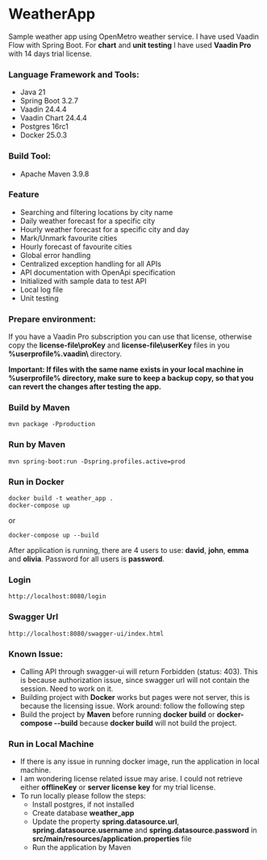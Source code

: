 # WeatherApp

Sample weather app using OpenMetro weather service. I have used Vaadin Flow with Spring Boot. For <b>chart</b> and <b>unit testing</b> 
I have used <b>Vaadin Pro</b> with 14 days trial license.

### Language Framework and Tools:
* Java 21
* Spring Boot 3.2.7
* Vaadin 24.4.4
* Vaadin Chart 24.4.4
* Postgres 16rc1
* Docker 25.0.3

### Build Tool:
* Apache Maven 3.9.8

### Feature
* Searching and filtering locations by city name
* Daily weather forecast for a specific city
* Hourly weather forecast for a specific city and day
* Mark/Unmark favourite cities
* Hourly forecast of favourite cities
* Global error handling
* Centralized exception handling for all APIs
* API documentation with OpenApi specification
* Initialized with sample data to test API
* Local log file
* Unit testing

### Prepare environment:
If you have a Vaadin Pro subscription you can use that license, otherwise copy the <b>license-file\proKey</b> and
<b>license-file\userKey</b> files in you <b>%userprofile%\.vaadin\ </b> directory.
<p>
<b>
Important:
If files with the same name exists in your local machine in %userprofile% directory, make sure to keep a backup copy, 
so that you can revert the changes after testing the app.
</b>
</p>

### Build by Maven
````
mvn package -Pproduction
````
### Run by Maven
````
mvn spring-boot:run -Dspring.profiles.active=prod
````
### Run in Docker
````
docker build -t weather_app .
docker-compose up
````
or
````
docker-compose up --build
````

After application is running, there are 4 users to use: <b>david</b>, <b>john</b>, <b>emma</b> and <b>olivia</b>. Password for all users is <b>password</b>.

### Login
````
http://localhost:8080/login
````

### Swagger Url
````
http://localhost:8080/swagger-ui/index.html
````

### Known Issue:
* Calling API through swagger-ui will return Forbidden (status: 403). This is because authorization issue, since swagger url will not contain the session. Need to work on it.
* Building project with <b>Docker</b> works but pages were not server, this is because the licensing issue. Work around: follow the following step
* Build the project by <b>Maven</b> before running <b>docker build</b> or <b>docker-compose --build</b> because <b>docker build</b> will not build the project.

### Run in Local Machine
* If there is any issue in running docker image, run the application in local machine.
* I am wondering license related issue may arise. I could not retrieve either <b>offlineKey</b> or <b>server license key</b> for my trial license.
* To run locally please follow the steps:
  * Install postgres, if not installed
  * Create database <b>weather_app</b>
  * Update the property <b>spring.datasource.url</b>, <b>spring.datasource.username</b> and <b>spring.datasource.password</b> in <b>src/main/resources/application.properties</b> file
  * Run the application by Maven
 
